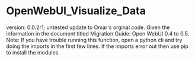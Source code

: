 # OpenWebUI_Visualize_Data
version: 0.0.2r1; untested update to Omar's orginal code.  Given the information in the document titled Migration Guide: Open WebUI 0.4 to 0.5. 
Note: If you have trouble running this function, open a python cli and try doing the imports in the first few lines.  If the imports error out then use pip to install the modules. 
